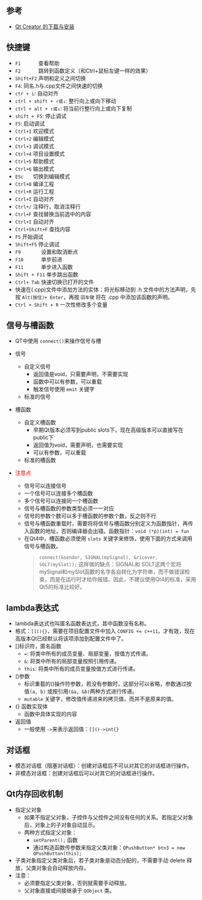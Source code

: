 <!--
 * @Author: JOhnJeep
 * @Date: 2020-09-07 09:18:32
 * @LastEditTime: 2020-10-15 16:13:45
 * @LastEditors: Please set LastEditors
 * @Description: QT基础知识
 * 
-->
## 参考
- [Qt Creator 的下载与安装](https://www.cnblogs.com/arxive/p/11669034.html)


## 快捷键
- `F1      `  查看帮助
- `F2      `  跳转到函数定义（和Ctrl+鼠标左键一样的效果）
- `Shift+F2`    声明和定义之间切换
- `F4`: 同名.h与.cpp文件之间快速的切换 
- `ctr + i`: 自动对齐 
- `ctrl + shift + ↑或↓`: 整行向上或向下移动
- `ctrl + alt + ↑或↓`: 将当前行整行向上或向下复制
- `shift + F5`: 停止调试
- `F5`: 启动调试
- `Ctrl+1`         欢迎模式
- `Ctrl+2`        编辑模式
- `Ctrl+3`        调试模式
- `Ctrl+4`        项目设置模式
- `Ctrl+5`        帮助模式    
- `Ctrl+6`        输出模式
- `ESc   `     切换到编辑模式
- `Ctrl+B`        编译工程
- `Ctrl+R`        运行工程
- `Ctrl+I`        自动对齐
- `Ctrl+/`        注释行，取消注释行
- `Ctrl+F`       查找替换当前选中的内容
- `Ctrl+I`        自动对齐
- `Ctrl+Shift+F`  查找内容
- `F5`            开始调试
- `Shift+F5`   停止调试
- `F9       `     设置和取消断点
- `F10      `    单步前进
- `F11      `    单步进入函数
- `Shift + F11`  单步跳出函数
- `Ctrl+ Tab` 快速切换已打开的文件
- 快速在(.cpp)文件中添加方法的实体：将光标移动到 .h 文件中的方法声明，先按 `Alt(按住)+ Enter`，再按 `回车键` 将在 .cpp 中添加该函数的声明。
- `Ctrl + Shift + R` 一次性修改多个变量



## 信号与槽函数
- QT中使用 `connect()`来操作信号与槽
- 信号
  - 自定义信号
    - 返回值是void，只需要声明，不需要实现
    - 函数中可以有参数，可以重载
    - 触发信号使用 `emit` 关键字
  - 标准的信号

- 槽函数
  - 自定义槽函数
    - 早期Qt版本必须写到public slots下，现在高级版本可以直接写在public下
    - 返回值为void，需要声明，也需要实现
    - 可以有参数，可以重载
  - 标准的槽函数 

- <font color=red> 注意点 </font>
  - 信号可以连接信号
  - 一个信号可以连接多个槽函数
  - 多个信号可以连接同一个槽函数
  - 信号与槽函数的参数类型必须一一对应
  - 信号的参数个数可以多于槽函数的参数个数，反之则不行
  - 信号与槽函数重载时，需要将将信号与槽函数分别定义为函数指针，再传入函数的地址，否则编译器会出错。函数指针：`void (*p)(int) = fun`
  - 在Qt4中，槽函数必须使用 `slots` 关键字来修饰，使用下面的方式来调用信号与槽函数。
    > `connect(&sender, SIGNAL(mySignal), &ricever, SOLT(mySlot));`
    这样做的缺点：SIGNAL和 SOLT这两个宏将mySignal和mySlot函数的名字各自转化为字符串，而不做错误检查，而是在运行时才给你报错。因此，不建议使用Qt4的标准，采用Qt5的标准比较好。



## lambda表达式
- lambda表达式也叫匿名函数表达式，其中函数没有名称。
- 格式：`[](){}`，需要在项目配置文件中加入 `CONFIG += c++11`，才有效，现在高版本Qt已经默认将该项添加到配置文件中了。
- []标识符，匿名函数
  - `=`: 将类中所有的成员变量、局部变量，按值方式传递。
  - `&`: 将类中所有的局部变量按照引用传递。
  - `this`: 将类中所有的成员变量按值方式进行传递。
- ()参数
  - 标识重载的()操作符参数，若没有参数时，这部分可以省略，参数通过按值`(a, b)` 或按引用`(&a, &b)`两种方式进行传递。
  - `mutable` 关键字，修改值传递进来的拷贝值，而并不是原来的值。
- {} 函数实现体
  - 函数中具体实现的内容
- 返回值
  - 一般使用 `->`来表示返回值：`[]()->int{}`


## 对话框
- 模态对话框（阻塞对话框）：创建对话框后不可以对其它的对话框进行操作。
- 非模态对话框：创建对话框后可以对其它的对话框进行操作。


## Qt内存回收机制
- 指定父对象
  - 如果不指定父对象，子控件与父控件之间没有任何的关系。若指定父对象后，对象上的子对象自动显示。
  - 两种方式指定父对象：
    - `setParent();`  函数
    - 通过构造函数传参数来指定父类对象：`QPushButton* btn3 = new QPushButton(this);`
- 子类对象指定父类对象后，若子类对象是动态分配的，不需要手动 delete 释放，父类对象会自动释放内存。
- 注意：
  - 必须要指定父类对象，否则就需要手动释放。
  - 父对象直接或间接继承于 `QObject` 类。
